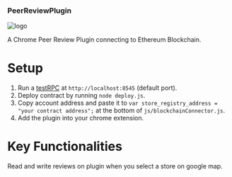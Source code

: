 ### PeerReviewPlugin

![logo](https://github.com/zzy96/PeerReviewPlugin/blob/master/favicon.png=100x100)

A Chrome Peer Review Plugin connecting to Ethereum Blockchain.

# Setup

1. Run a [testRPC](https://github.com/ethereumjs/testrpc) at `http://localhost:8545` (default port).
2. Deploy contract by running `node deploy.js`.
3. Copy account address and paste it to `var store_registry_address = "your contract address";` at the bottom of `js/blockchainConnector.js`.
4. Add the plugin into your chrome extension.

# Key Functionalities

Read and write reviews on plugin when you select a store on google map.